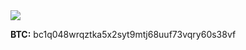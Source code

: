<a href="https://github.com/anuraghazra/github-readme-stats">
  <img align="center" src="https://github-readme-stats.vercel.app/api?username=void-stack&hide=contribs,prs&theme=dark" />
</a>
<p><strong>BTC:</strong> bc1q048wrqztka5x2syt9mtj68uuf73vqry60s38vf</p>
